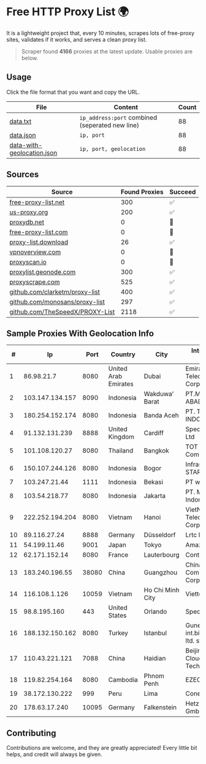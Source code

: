 
# Free HTTP Proxy List 🌍

It is a lightweight project that, every 10 minutes, scrapes lots of free-proxy sites, validates if it works, and serves a clean proxy list.


> Scraper found **4166** proxies at the latest update. Usable proxies are below.

## Usage

Click the file format that you want and copy the URL.


|File|Content|Count|
|----|-------|-----|
|[data.txt](https://raw.githubusercontent.com/themiralay/Proxy-List-World/master/data.txt)|`ip_address:port` combined (seperated new line)|88|
|[data.json](https://raw.githubusercontent.com/themiralay/Proxy-List-World/master/data.json)|`ip, port`|88|
|[data-with-geolocation.json](https://raw.githubusercontent.com/themiralay/Proxy-List-World/master/data-with-geolocation.json)|`ip, port, geolocation`|88|

## Sources

|Source|Found Proxies|Succeed|
|------|-------------|-------|
|[free-proxy-list.net](https://free-proxy-list.net)|300|✅|
|[us-proxy.org](https://www.us-proxy.org)|200|✅|
|[proxydb.net](http://proxydb.net)|0|🚫|
|[free-proxy-list.com](https://free-proxy-list.com/?page=&port=&type%5B%5D=http&type%5B%5D=https&up_time=0&search=Search)|0|🚫|
|[proxy-list.download](https://www.proxy-list.download/HTTP)|26|✅|
|[vpnoverview.com](https://vpnoverview.com/privacy/anonymous-browsing/free-proxy-servers)|0|🚫|
|[proxyscan.io](https://www.proxyscan.io)|0|🚫|
|[proxylist.geonode.com](https://proxylist.geonode.com/api/proxy-list?limit=300&page=1&sort_by=lastChecked&sort_type=desc&protocols=http,https)|300|✅|
|[proxyscrape.com](https://api.proxyscrape.com/v2/?request=displayproxies&protocol=http&timeout=10000&country=all&ssl=all&anonymity=all)|525|✅|
|[github.com/clarketm/proxy-list](https://raw.githubusercontent.com/clarketm/proxy-list/master/proxy-list-raw.txt)|400|✅|
|[github.com/monosans/proxy-list](https://raw.githubusercontent.com/monosans/proxy-list/main/proxies/http.txt)|297|✅|
|[github.com/TheSpeedX/PROXY-List](https://raw.githubusercontent.com/TheSpeedX/PROXY-List/master/http.txt)|2118|✅|


## Sample Proxies With Geolocation Info

|#|Ip|Port|Country|City|Internet Service Provider|
|-|--|----|-------|----|-------------------------|
|1|86.98.21.7|8080|United Arab Emirates|Dubai|Emirates Telecommunications Corporation|
|2|103.147.134.157|8090|Indonesia|Wakduwa’ Barat|PT.MURNI MAKMUR ABADI|
|3|180.254.152.174|8080|Indonesia|Banda Aceh|PT. TELKOM INDONESIA|
|4|91.132.131.239|8888|United Kingdom|Cardiff|Spectrum Internet Ltd|
|5|101.108.120.27|8080|Thailand|Bangkok|TOT Public Company Limited|
|6|150.107.244.126|8080|Indonesia|Bogor|Infrastruktur STARNET|
|7|103.247.21.44|1111|Indonesia|Bekasi|PT wifian Solution|
|8|103.54.218.77|8080|Indonesia|Jakarta|PT. Mora Telematika Indonesia|
|9|222.252.194.204|8080|Vietnam|Hanoi|VietNam Post and Telecom Corporation|
|10|89.116.27.24|8888|Germany|Düsseldorf|Lrtc Network Rent|
|11|54.199.11.46|9001|Japan|Tokyo|Amazon.com, Inc.|
|12|62.171.152.14|8080|France|Lauterbourg|Contabo GmbH|
|13|183.240.196.55|38080|China|Guangzhou|China Mobile Communications Corporation|
|14|116.108.1.126|10059|Vietnam|Ho Chi Minh City|Viettel Corporation|
|15|98.8.195.160|443|United States|Orlando|Spectrum|
|16|188.132.150.162|8080|Turkey|Istanbul|Guneydogu Telekom int.bil. ve ilt. hiz. tic. ltd. sti.|
|17|110.43.221.121|7088|China|Haidian|Beijing Kingsoft Cloud Internet Technology Co|
|18|119.82.254.164|8080|Cambodia|Phnom Penh|EZECOM CO., LTD.|
|19|38.172.130.222|999|Peru|Lima|Conex TV E.I.R.L.|
|20|178.63.17.240|10095|Germany|Falkenstein|Hetzner Online GmbH|



## Contributing

Contributions are welcome, and they are greatly appreciated! Every
little bit helps, and credit will always be given.

